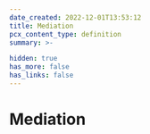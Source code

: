 ```yaml
---
date_created: 2022-12-01T13:53:12
title: Mediation
pcx_content_type: definition
summary: >-

hidden: true
has_more: false
has_links: false
---
```


# Mediation
